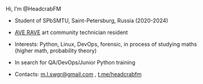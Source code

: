 Hi, I’m @HeadcrabFM
- Student of SPbSMTU, Saint-Petersburg, Russia (2020-2024)
- [AVE RAVE](https://t.me/AveRaveSpace) art community technician resident
- Interests: Python, Linux, DevOps, forensic, in process of studying maths (higher math, probability theory)

- In search for QA/DevOps/Junior Python training
- Contacts: m.l.swgr@gmail.com , [t.me/headcrabfm](https://t.me/headcrabfm)

<!---
HeadcrabFM/HeadcrabFM is a ✨ special ✨ repository because its `README.md` (this file) appears on your GitHub profile.
You can click the Preview link to take a look at your changes.
--->
